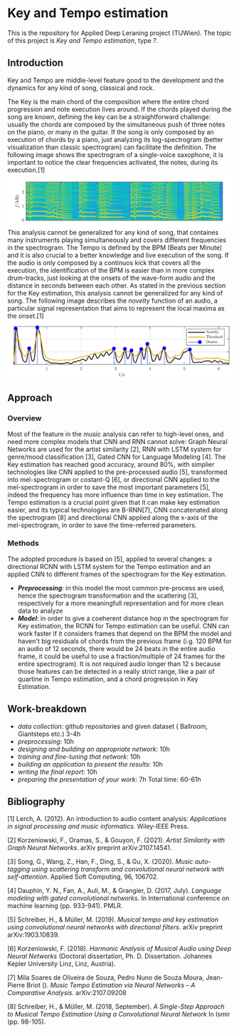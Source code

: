 # Key and Tempo estimation
This is the repository for Applied Deep Leraning project (TUWien). The topic of this project is _Key and Tempo estimation_, type _?_.

## Introduction

Key and Tempo are middle-level feature good to the development and the dynamics for any kind of song, classical and rock. 

The Key is the main chord of the composition where the entire chord progression and note execution lives around. If the chords played during the song are known, defining the key can be a straightforward challenge: usually the chords are composed by the simultaneous push of three notes on the piano, or many in the guitar. If the song is only composed by an execution of chords by a piano, just analyzing its log-spectrogram (better visualization than classic spectrogram) can facilitate the definition.
The following image shows the spectrogram of a single-voice saxophone, it is important to notice the clear frequencies activated, the notes, during its execution.[1]
![Screenshot](spettrogramma.png) 
This analysis cannot be generalized for any kind of song, that containes many instruments playing simultaneously and covers different frequencies in the spectrogram.
The Tempo is defined by the BPM (Beats per Minute) and it is also crucial to a better knowledge and live execution of the song. If the audio is only composed by a continuos kick that covers all the execution, the identification of the BPM is easier than in more complex drum-tracks, just looking at the onsets of the wave-form audio and the distance in seconds between each other. As stated in the previous section for the Key estimation, this analysis cannot be generalized for any kind of song. The following image describes the _novelty_ function of an audio, a particular signal representation that aims to represent the local maxima as the onset.[1]
![Screenshot](on_set_detection.png)

## Approach

### Overview

Most of the feature in the music analysis can refer to high-level ones, and need more complex models that CNN and RNN cannot solve: Graph Neural Networks are used for the artist similarity [2], RNN with LSTM system for genre/mood classification [3], Gated CNN for Language Modeling [4].
The Key estimation has reached good accuracy, around 80%, with simplier technologies like CNN applied to the pre-processed audio [5], transformed into mel-spectrogram or costant-Q [6], or directional CNN applied to the mel-spectrogram in order to save the most important parameters [5], indeed the frequency has more influence than time in key estimation. The Tempo estimation is a crucial point given that it can make key estimation easier, and its typical technologies are B-RNN[7], CNN concatenated along the spectrogram [8] and directional CNN applied along the x-axis of the mel-spectrogram, in order to save the time-referred parameters.

### Methods
The adopted procedure is based on [5], applied to several changes: a directional RCNN with LSTM system for the Tempo estimation and an applied CNN  to different frames of the spectrogram for the Key estimation.
- *__Preprocessing__*: in this model the most common pre-process are used, hence the spectrogram transformation and the scattering [3], respectively for a more meaningfull representation and for more clean data to analyze
- *__Model__*: in order to give a coeherent distance hop in the spectrogram for Key estimation, the RCNN for Tempo estimation can be useful. CNN can work faster if it considers frames that depend on the BPM the model and haven't big residuals of chords from the previous frame (i.g. 120 BPM for an audio of 12 seconds, there would be 24 beats in the entire audio frame, it could be useful to use a fraction/multiple of 24 frames for the entire spectrogram). It is not required audio longer than 12 s because those features can be detected in a really strict range, like a pair of quartine in Tempo estimation, and a chord progression in Key Estimation.

## Work-breakdown 
- _data collection_: github repositories and given dataset ( Ballroom, Giantsteps etc.) 3-4h
- _preprocessing_: 10h
- _designing and building an appropriate network_: 10h
- _training and fine-tuning that network_: 10h 
- _building an application to present the results_: 10h
- _writing the final report_: 10h
- _preparing the presentation of your work_: 7h
Total time: 60-61h

## Bibliography
[1] Lerch, A. (2012). An introduction to audio content analysis: _Applications in signal processing and music informatics_. Wiley-IEEE Press.

[2] Korzeniowski, F., Oramas, S., & Gouyon, F. (2021). _Artist Similarity with Graph Neural Networks_. arXiv preprint arXiv:2107.14541.

[3] Song, G., Wang, Z., Han, F., Ding, S., & Gu, X. (2020). _Music auto-tagging using scattering transform and convolutional neural network with self-attention_. Applied Soft Computing, 96, 106702.

[4] Dauphin, Y. N., Fan, A., Auli, M., & Grangier, D. (2017, July). _Language modeling with gated convolutional networks_. In International conference on machine learning (pp. 933-941). PMLR.

[5] Schreiber, H., & Müller, M. (2019). _Musical tempo and key estimation using convolutional neural networks with directional filters_. arXiv preprint arXiv:1903.10839.

[6] Korzeniowski, F. (2018). _Harmonic Analysis of Musical Audio using Deep Neural Networks_ (Doctoral dissertation, Ph. D. Dissertation. Johannes Kepler University Linz, Linz, Austria).

[7] Mila Soares de Oliveira de Souza, Pedro Nuno de Souza Moura, Jean-Pierre Briot (). _Music Tempo Estimation via Neural Networks – A Comparative Analysis_. arXiv:2107.09208

[8] Schreiber, H., & Müller, M. (2018, September). _A Single-Step Approach to Musical Tempo Estimation Using a Convolutional Neural Network_ In Ismir (pp. 98-105).
